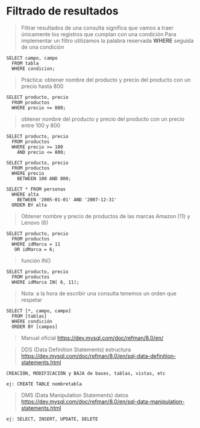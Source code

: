 # Filtrado de resultados

> Filtrar resultados de una consulta significa que vamos a traer únicamente los registros que cumplan con una condición
> Para implementar un filtro utilizamos la palabra reservada **WHERE** seguida de una condición 

    SELECT campo, campo  
      FROM tabla  
      WHERE condicion;  

> Práctica: 
> obtener nombre del producto y precio del producto con un precio hasta 800

    SELECT producto, precio    
      FROM productos    
      WHERE precio <= 800;  

> obtener nombre del producto y precio del producto con un precio entre 100 y 800

    SELECT producto, precio  
      FROM productos  
      WHERE precio >= 100  
        AND precio <= 800;  

    SELECT producto, precio  
      FROM productos  
      WHERE precio 
        BETWEEN 100 AND 800;  

    SELECT * FROM personas
      WHERE alta 
        BETWEEN '2005-01-01' AND '2007-12-31'
      ORDER BY alta

> Obtener nombre y precio de productos 
> de las marcas Amazon (11) y Lenovo (6)

    SELECT producto, precio  
      FROM productos  
      WHERE idMarca = 11  
       OR idMarca = 6;  

> función IN()

    SELECT producto, precio  
      FROM productos  
      WHERE idMarca IN( 6, 11);  

> Nota: a la hora de escribir una consulta tenemos un orden que respetar

    SELECT [*, campo, campo]  
      FROM [tablas]  
      WHERE condición  
      ORDER BY [campos]  


> Manual oficial
> https://dev.mysql.com/doc/refman/8.0/en/

> DDS (Data Definition Statements) estructura
> https://dev.mysql.com/doc/refman/8.0/en/sql-data-definition-statements.html
 
    CREACIÓN, MODIFICACIÓN y BAJA de bases, tablas, vistas, etc

    ej: CREATE TABLE nombretabla

> DMS (Data Manipulation Statements) datos
> https://dev.mysql.com/doc/refman/8.0/en/sql-data-manipulation-statements.html 

    ej: SELECT, INSERT, UPDATE, DELETE 

